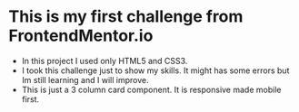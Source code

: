 # This is my first challenge from FrontendMentor.io

- In this project  I used only HTML5 and CSS3.
- I took this challenge just to show my skills. It might has some errors but Im still learning and I will improve.
- This is just a 3 column card component. It is responsive made mobile first. 